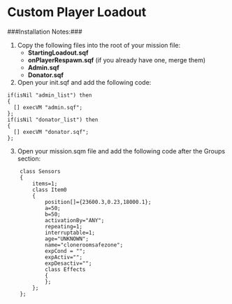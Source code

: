 # Custom Player Loadout
###Installation Notes:###
1. Copy the following files into the root of your mission file:
 	* **StartingLoadout.sqf**
	* **onPlayerRespawn.sqf** (if you already have one, merge them)
	* **Admin.sqf**
	* **Donator.sqf**
2. Open your init.sqf and add the following code:
```
if(isNil "admin_list") then
{
  [] execVM "admin.sqf";	
};
if(isNil "donator_list") then
{
  [] execVM "donator.sqf";	
};
```
3. Open your mission.sqm file and add the following code after the Groups section:
```
	class Sensors
	{
		items=1;	
		class Item0
		{
			position[]={23600.3,0.23,18000.1};
			a=50;
			b=50;
			activationBy="ANY";
			repeating=1;
			interruptable=1;
			age="UNKNOWN";
			name="cloneroomsafezone";
			expCond = "";
			expActiv="";
			expDesactiv="";
			class Effects
			{
			};
		};			
	};	
```
